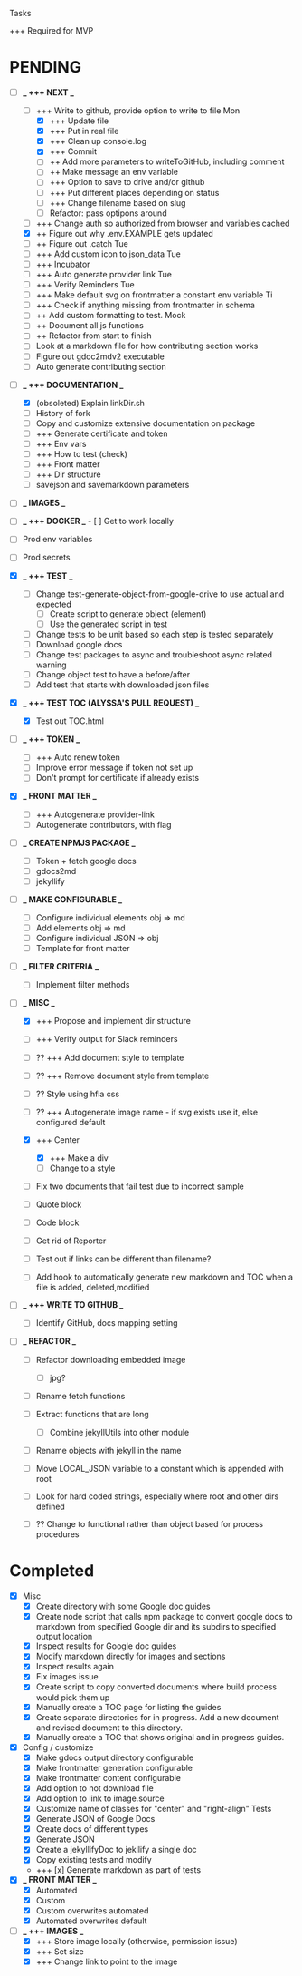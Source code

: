 Tasks

+++ Required for MVP

# PENDING

- [ ] **_ +++ NEXT _**
  - [ ] +++ Write to github, provide option to write to file Mon
    - [x] +++ Update file
    - [x] +++ Put in real file
    - [x] +++ Clean up console.log
    - [x] +++ Commit
    - [ ] ++ Add more parameters to writeToGitHub, including comment
    - [ ] ++ Make message an env variable
    - [ ] +++ Option to save to drive and/or github
    - [ ] +++ Put different places depending on status
    - [ ] +++ Change filename based on slug
    - [ ] Refactor: pass optipons around
  - [ ] +++ Change auth so authorized from browser and variables cached
  - [x] ++ Figure out why .env.EXAMPLE gets updated
  - [ ] ++ Figure out .catch Tue
  - [ ] +++ Add custom icon to json_data Tue
  - [ ] +++ Incubator
  - [ ] +++ Auto generate provider link Tue
  - [ ] +++ Verify Reminders Tue
  - [ ] +++ Make default svg on frontmatter a constant env variable Ti
  - [ ] +++ Check if anything missing from frontmatter in schema
  - [ ] ++ Add custom formatting to test. Mock
  - [ ] ++ Document all js functions
  - [ ] ++ Refactor from start to finish
  - [ ] Look at a markdown file for how contributing section works
  - [ ] Figure out gdoc2mdv2 executable
  - [ ] Auto generate contributing section
- [ ] **_ +++ DOCUMENTATION _**
  - [x] (obsoleted) Explain linkDir.sh
  - [ ] History of fork
  - [ ] Copy and customize extensive documentation on package
  - [ ] +++ Generate certificate and token
  - [ ] +++ Env vars
  - [ ] +++ How to test (check)
  - [ ] +++ Front matter
  - [ ] +++ Dir structure
  - [ ] savejson and savemarkdown parameters
- [ ] **_ IMAGES _**
- [ ] **_ +++ DOCKER _** - [ ] Get to work locally
- [ ] Prod env variables
- [ ] Prod secrets
- [x] **_ +++ TEST _**
  - [ ] Change test-generate-object-from-google-drive to use actual and expected
    - [ ] Create script to generate object (element)
    - [ ] Use the generated script in test
  - [ ] Change tests to be unit based so each step is tested separately
  - [ ] Download google docs
  - [ ] Change test packages to async and troubleshoot async related warning
  - [ ] Change object test to have a before/after
  - [ ] Add test that starts with downloaded json files
- [x] **_ +++ TEST TOC (ALYSSA'S PULL REQUEST) _**
  - [x] Test out TOC.html
- [ ] **_ +++ TOKEN _**
  - [ ] +++ Auto renew token
  - [ ] Improve error message if token not set up
  - [ ] Don't prompt for certificate if already exists
- [x] **_ FRONT MATTER _**
  - [ ] +++ Autogenerate provider-link
  - [ ] Autogenerate contributors, with flag
- [ ] **_ CREATE NPMJS PACKAGE _**
  - [ ] Token + fetch google docs
  - [ ] gdocs2md
  - [ ] jekyllify
- [ ] **_ MAKE CONFIGURABLE _**
  - [ ] Configure individual elements obj => md
  - [ ] Add elements obj => md
  - [ ] Configure individual JSON => obj
  - [ ] Template for front matter
- [ ] **_ FILTER CRITERIA _**
  - [ ] Implement filter methods
- [ ] **_ MISC _**

  - [x] +++ Propose and implement dir structure
  - [ ] +++ Verify output for Slack reminders
  - [ ] ?? +++ Add document style to template
  - [ ] ?? +++ Remove document style from template
  - [ ] ?? Style using hfla css
  - [ ] ?? +++ Autogenerate image name - if svg exists use it, else configured default

  - [x] +++ Center
    - [x] +++ Make a div
    - [ ] Change to a style
  - [ ] Fix two documents that fail test due to incorrect sample
  - [ ] Quote block
  - [ ] Code block
  - [ ] Get rid of Reporter
  - [ ] Test out if links can be different than filename?
  - [ ] Add hook to automatically generate new markdown and TOC when a file is added, deleted,modified

- [ ] **_ +++ WRITE TO GITHUB _**

  - [ ] Identify GitHub, docs mapping setting

- [ ] **_ REFACTOR _**

  - [ ] Refactor downloading embedded image
    - [ ] jpg?
  - [ ] Rename fetch functions
  - [ ] Extract functions that are long
    - [ ] Combine jekyllUtils into other module
  - [ ] Rename objects with jekyll in the name
  - [ ] Move LOCAL_JSON variable to a constant which is appended with root
  - [ ] Look for hard coded strings, especially where root and other dirs defined

  - [ ] ?? Change to functional rather than object based for process procedures

# Completed

- [x] Misc
  - [x] Create directory with some Google doc guides
  - [x] Create node script that calls npm package to convert google docs to markdown from specified Google dir and its subdirs to specified output location
  - [x] Inspect results for Google doc guides
  - [x] Modify markdown directly for images and sections
  - [x] Inspect results again
  - [x] Fix images issue
  - [x] Create script to copy converted documents where build process would pick them up
  - [x] Manually create a TOC page for listing the guides
  - [x] Create separate directories for in progress. Add a new document and revised document to this directory.
  - [x] Manually create a TOC that shows original and in progress guides.
- [x] Config / customize
  - [x] Make gdocs output directory configurable
  - [x] Make frontmatter generation configurable
  - [x] Make frontmatter content configurable
  - [x] Add option to not download file
  - [x] Add option to link to image.source
  - [x] Customize name of classes for "center" and "right-align"
        Tests
  - [x] Generate JSON of Google Docs
  - [x] Create docs of different types
  - [x] Generate JSON
  - [x] Create a jekyllifyDoc to jekllify a single doc
  - [x] Copy existing tests and modify
  - +++ [x] Generate markdown as part of tests
- [x] **_ FRONT MATTER _**
  - [x] Automated
  - [x] Custom
  - [x] Custom overwrites automated
  - [x] Automated overwrites default
- [ ] **_ +++ IMAGES _**
  - [x] +++ Store image locally (otherwise, permission issue)
  - [x] +++ Set size
  - [x] +++ Change link to point to the image
